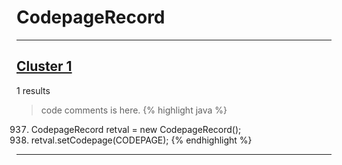 # CodepageRecord

***

## [Cluster 1](./1)
1 results
> code comments is here.
{% highlight java %}
937. CodepageRecord retval = new CodepageRecord();
939. retval.setCodepage(CODEPAGE);
{% endhighlight %}

***

